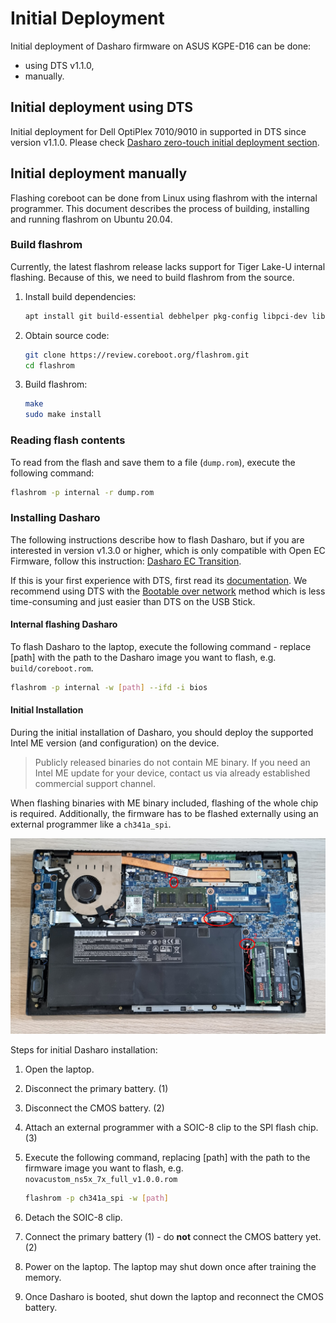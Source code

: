 # Initial Deployment

Initial deployment of Dasharo firmware on ASUS KGPE-D16 can be done:

* using DTS v1.1.0,
* manually.

## Initial deployment using DTS

Initial deployment for Dell OptiPlex 7010/9010 in supported in DTS since version
v1.1.0. Please check [Dasharo zero-touch initial deployment
section](../../dasharo-tools-suite/documentation.md#dasharo-zero-touch-initial-deployment).

## Initial deployment manually

Flashing coreboot can be done from Linux using flashrom with the internal
programmer. This document describes the process of building, installing and
running flashrom on Ubuntu 20.04.

### Build flashrom

Currently, the latest flashrom release lacks support for Tiger Lake-U internal
flashing. Because of this, we need to build flashrom from the source.

1. Install build dependencies:

    ```bash
    apt install git build-essential debhelper pkg-config libpci-dev libusb-1.0-0-dev libftdi1-dev meson
    ```

1. Obtain source code:

    ```bash
    git clone https://review.coreboot.org/flashrom.git
    cd flashrom
    ```

1. Build flashrom:

    ```bash
    make
    sudo make install
    ```

### Reading flash contents

To read from the flash and save them to a file (`dump.rom`), execute the
following command:

```bash
flashrom -p internal -r dump.rom
```

### Installing Dasharo

The following instructions describe how to flash Dasharo, but if you are
interested in version v1.3.0 or higher, which is only compatible with Open EC
Firmware, follow this instruction:
[Dasharo EC Transition](../../../common-coreboot-docs/dasharo_tools_suite/#dasharo-ec-transition).

If this is your first experience with DTS, first read its
[documentation](https://docs.dasharo.com/common-coreboot-docs/dasharo_tools_suite/).
We recommend using DTS with the
[Bootable over network](https://docs.dasharo.com/common-coreboot-docs/dasharo_tools_suite/#bootable-over-network)
method which is less time-consuming and just easier than DTS on the USB Stick.

#### Internal flashing Dasharo

To flash Dasharo to the laptop, execute the following command - replace [path]
with the path to the Dasharo image you want to flash, e.g. `build/coreboot.rom`.

```bash
flashrom -p internal -w [path] --ifd -i bios
```

#### Initial Installation

During the initial installation of Dasharo, you should deploy the supported
Intel ME version (and configuration) on the device.

> Publicly released binaries do not contain ME binary. If you need an Intel ME
> update for your device, contact us via already established commercial support
> channel.

When flashing binaries with ME binary included, flashing of the whole chip is
required. Additionally, the firmware has to be flashed externally using an
external programmer like a `ch341a_spi`.

![ns50mu chips](../../images/ns50mu_board_chips.jpg)

Steps for initial Dasharo installation:

1. Open the laptop.
1. Disconnect the primary battery. (1)
1. Disconnect the CMOS battery. (2)
1. Attach an external programmer with a SOIC-8 clip to the SPI flash chip. (3)
1. Execute the following command, replacing [path] with the path to the firmware
    image you want to flash, e.g. `novacustom_ns5x_7x_full_v1.0.0.rom`

    ```bash
    flashrom -p ch341a_spi -w [path]
    ```

1. Detach the SOIC-8 clip.
1. Connect the primary battery (1) - do **not** connect the CMOS battery yet.
    (2)
1. Power on the laptop. The laptop may shut down once after training the memory.
1. Once Dasharo is booted, shut down the laptop and reconnect the CMOS battery.
